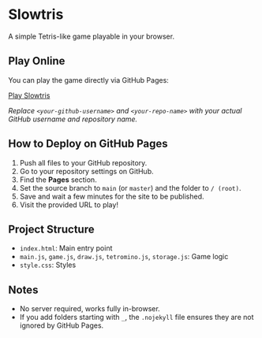 # Slowtris

A simple Tetris-like game playable in your browser.

## Play Online

You can play the game directly via GitHub Pages:

[Play Slowtris](https://<your-github-username>.github.io/<your-repo-name>/)

_Replace `<your-github-username>` and `<your-repo-name>` with your actual GitHub username and repository name._

## How to Deploy on GitHub Pages

1. Push all files to your GitHub repository.
2. Go to your repository settings on GitHub.
3. Find the **Pages** section.
4. Set the source branch to `main` (or `master`) and the folder to `/ (root)`.
5. Save and wait a few minutes for the site to be published.
6. Visit the provided URL to play!

## Project Structure
- `index.html`: Main entry point
- `main.js`, `game.js`, `draw.js`, `tetromino.js`, `storage.js`: Game logic
- `style.css`: Styles

## Notes
- No server required, works fully in-browser.
- If you add folders starting with `_`, the `.nojekyll` file ensures they are not ignored by GitHub Pages.
